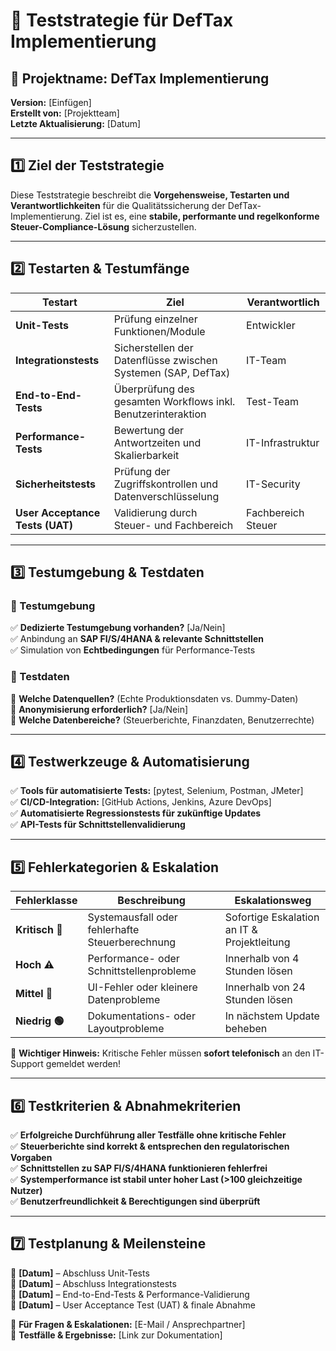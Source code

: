 # 📌 Teststrategie für DefTax Implementierung

## 📅 **Projektname:** DefTax Implementierung  
**Version:** [Einfügen]  
**Erstellt von:** [Projektteam]  
**Letzte Aktualisierung:** [Datum]  

---
## **1️⃣ Ziel der Teststrategie**
Diese Teststrategie beschreibt die **Vorgehensweise, Testarten und Verantwortlichkeiten** für die Qualitätssicherung der DefTax-Implementierung. Ziel ist es, eine **stabile, performante und regelkonforme Steuer-Compliance-Lösung** sicherzustellen.

---
## **2️⃣ Testarten & Testumfänge**
| Testart | Ziel | Verantwortlich |
|---------------|--------------|----------------|
| **Unit-Tests** | Prüfung einzelner Funktionen/Module | Entwickler |
| **Integrationstests** | Sicherstellen der Datenflüsse zwischen Systemen (SAP, DefTax) | IT-Team |
| **End-to-End-Tests** | Überprüfung des gesamten Workflows inkl. Benutzerinteraktion | Test-Team |
| **Performance-Tests** | Bewertung der Antwortzeiten und Skalierbarkeit | IT-Infrastruktur |
| **Sicherheitstests** | Prüfung der Zugriffskontrollen und Datenverschlüsselung | IT-Security |
| **User Acceptance Tests (UAT)** | Validierung durch Steuer- und Fachbereich | Fachbereich Steuer |

---
## **3️⃣ Testumgebung & Testdaten**
### **🔹 Testumgebung**
✅ **Dedizierte Testumgebung vorhanden?** [Ja/Nein]  
✅ Anbindung an **SAP FI/S/4HANA & relevante Schnittstellen**  
✅ Simulation von **Echtbedingungen** für Performance-Tests  

### **🔹 Testdaten**
📌 **Welche Datenquellen?** (Echte Produktionsdaten vs. Dummy-Daten)  
📌 **Anonymisierung erforderlich?** [Ja/Nein]  
📌 **Welche Datenbereiche?** (Steuerberichte, Finanzdaten, Benutzerrechte)  

---
## **4️⃣ Testwerkzeuge & Automatisierung**
✅ **Tools für automatisierte Tests:** [pytest, Selenium, Postman, JMeter]  
✅ **CI/CD-Integration:** [GitHub Actions, Jenkins, Azure DevOps]  
✅ **Automatisierte Regressionstests für zukünftige Updates**  
✅ **API-Tests für Schnittstellenvalidierung**  

---
## **5️⃣ Fehlerkategorien & Eskalation**
| Fehlerklasse | Beschreibung | Eskalationsweg |
|---------------|--------------|----------------|
| **Kritisch 🚨** | Systemausfall oder fehlerhafte Steuerberechnung | Sofortige Eskalation an IT & Projektleitung |
| **Hoch ⚠️** | Performance- oder Schnittstellenprobleme | Innerhalb von 4 Stunden lösen |
| **Mittel 🔹** | UI-Fehler oder kleinere Datenprobleme | Innerhalb von 24 Stunden lösen |
| **Niedrig 🟢** | Dokumentations- oder Layoutprobleme | In nächstem Update beheben |

📢 **Wichtiger Hinweis:** Kritische Fehler müssen **sofort telefonisch** an den IT-Support gemeldet werden!  

---
## **6️⃣ Testkriterien & Abnahmekriterien**
✅ **Erfolgreiche Durchführung aller Testfälle ohne kritische Fehler**  
✅ **Steuerberichte sind korrekt & entsprechen den regulatorischen Vorgaben**  
✅ **Schnittstellen zu SAP FI/S/4HANA funktionieren fehlerfrei**  
✅ **Systemperformance ist stabil unter hoher Last (>100 gleichzeitige Nutzer)**  
✅ **Benutzerfreundlichkeit & Berechtigungen sind überprüft**  

---
## **7️⃣ Testplanung & Meilensteine**
📅 **[Datum]** – Abschluss Unit-Tests  
📅 **[Datum]** – Abschluss Integrationstests  
📅 **[Datum]** – End-to-End-Tests & Performance-Validierung  
📅 **[Datum]** – User Acceptance Test (UAT) & finale Abnahme  

📩 **Für Fragen & Eskalationen:** [E-Mail / Ansprechpartner]  
📂 **Testfälle & Ergebnisse:** [Link zur Dokumentation]  

